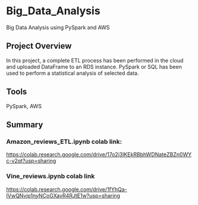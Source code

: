 # Big_Data_Analysis
Big Data Analysis using PySpark and AWS

## Project Overview
In this project, a complete ETL process has been performed in the cloud and uploaded DataFrame to an RDS instance. 
PySpark or SQL has been used to perform a statistical analysis of selected data.

## Tools
PySpark, AWS

## Summary
### Amazon_reviews_ETL.ipynb colab link:
https://colab.research.google.com/drive/17o2j3lKEkRBbhWDNateZBZn0WYc-v2qt?usp=sharing

### Vine_reviews.ipynb colab link
https://colab.research.google.com/drive/1fYhQa-IVwQNvjp1nyNCoGXavR4RJtE1w?usp=sharing